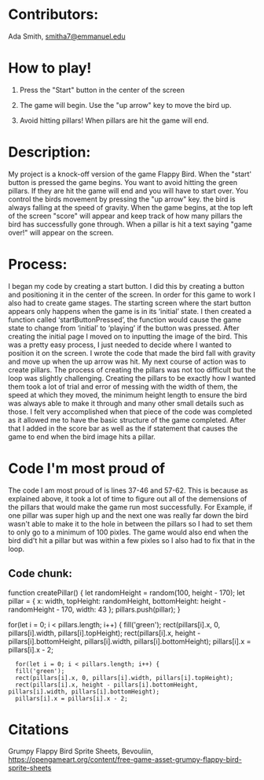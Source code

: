 # Contributors:
Ada Smith, smitha7@emmanuel.edu

# How to play!

1. Press the "Start" button in the center of the screen

2. The game will begin. Use the "up arrow" key to move the bird up.

3. Avoid hitting pillars! When pillars are hit the game will end.

# Description:

My project is a knock-off version of the game Flappy Bird. When the "start' button is pressed the game begins. You want to avoid hitting the green pillars. If they are hit the game will end and you will have to start over. You control the birds movement by pressing the "up arrow" key. the bird is always falling at the speed of gravity. When the game begins, at the top left of the screen "score" will appear and keep track of how many pillars the bird has successfully gone through. When a pillar is hit a text saying "game over!" will appear on the screen.

# Process:

I began my code by creating a start button. I did this by creating a button and positioning it in the center of the screen. In order for this game to work I also had to create game stages. The starting screen where the start button appears only happens when the game is in its ‘initial’ state. I then created a function called ‘startButtonPressed’, the function would cause the game state to change from ‘initial’ to ‘playing’ if the button was pressed. After creating the initial page I moved on to inputting the image of the bird. This was a pretty easy process, I just needed to decide where I wanted to position it on the screen. I wrote the code that made the bird fall with gravity and move up when the up arrow was hit. My next course of action was to create pillars. The process of creating the pillars was not too difficult but the loop was slightly challenging. Creating the pillars to be exactly how I wanted them took a lot of trial and error of messing with the width of them, the speed at which they moved, the minimum height length to ensure the bird was always able to make it through and many other small details such as those. I felt very accomplished when that piece of the code was completed as it allowed me to have the basic structure of the game completed. After that I added in the score bar as well as the if statement that causes the game to end when the bird image hits a pillar.

# Code I'm most proud of

The code I am most proud of is lines 37-46 and 57-62. This is because as explained above, it took a lot of time to figure out all of the demensions of the pillars that would make the game run most successfully. For Example, if one pillar was super high up and the next one was really far down the bird wasn't able to make it to the hole in between the pillars so I had to set them to only go to a minimum of 100 pixles. The game would also end when the bird did't hit a pillar but was within a few pixles so I also had to fix that in the loop. 

## Code chunk:

function createPillar() {
  let randomHeight = random(100, height - 170);
  let pillar = {
    x: width,
    topHeight: randomHeight,
    bottomHeight: height - randomHeight - 170,
    width: 43
  };
  pillars.push(pillar);
}

for(let i = 0; i < pillars.length; i++) {
      fill('green');
      rect(pillars[i].x, 0, pillars[i].width, pillars[i].topHeight);
      rect(pillars[i].x, height - pillars[i].bottomHeight, pillars[i].width, pillars[i].bottomHeight);
      pillars[i].x = pillars[i].x - 2;

      for(let i = 0; i < pillars.length; i++) {
      fill('green');
      rect(pillars[i].x, 0, pillars[i].width, pillars[i].topHeight);
      rect(pillars[i].x, height - pillars[i].bottomHeight, pillars[i].width, pillars[i].bottomHeight);
      pillars[i].x = pillars[i].x - 2;

# Citations

Grumpy Flappy Bird Sprite Sheets, Bevouliin, https://opengameart.org/content/free-game-asset-grumpy-flappy-bird-sprite-sheets